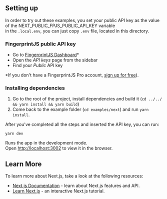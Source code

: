 ## Setting up
In order to try out these examples, you set your public API key as the value of the NEXT_PUBLIC_FPJS_PUBLIC_API_KEY variable\
in the `.local.env`, you can just copy `.env` file, located in this directory.

### FingerprintJS public API key
- Go to [FingerprintJS Dashboard](https://dashboard.fingerprintjs.com/)*
- Open the _API keys_ page from the sidebar
- Find your _Public_ API key

*If you don't have a FingerprintJS Pro account, [sign up for free](https://dashboard.fingerprintjs.com/signup/)).

### Installing dependencies
1. Go to the root of the project, install dependencies and build it (`cd ../../ && yarn install && yarn build`)
2. Come back to the example folder (`cd examples/next`) and run `yarn install`.

After you've completed all the steps and inserted the API key, you can run:
```shell
yarn dev
```

Runs the app in the development mode.\
Open [http://localhost:3002](http://localhost:3002) to view it in the browser.

## Learn More

To learn more about Next.js, take a look at the following resources:

- [Next.js Documentation](https://nextjs.org/docs) - learn about Next.js features and API.
- [Learn Next.js](https://nextjs.org/learn) - an interactive Next.js tutorial.
